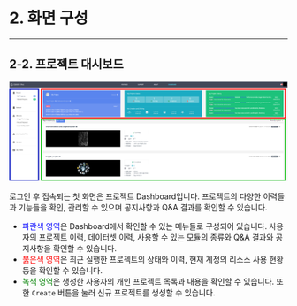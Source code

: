 # 2. 화면 구성

***

## 2-2. 프로젝트 대시보드

![](img/2-2/manual_2-2_1.png)

로그인 후 접속되는 첫 화면은 프로젝트 Dashboard입니다.
프로젝트의 다양한 이력들과 기능들을 확인, 관리할 수 있으며 공지사항과 Q&A 결과를 확인할 수 있습니다.

* <span style="color:blue">파란색 영역</span>은 Dashboard에서 확인할 수 있는 메뉴들로 구성되어 있습니다. 사용자의 프로젝트 이력, 데이터셋 이력, 사용할 수 있는 모듈의 종류와 Q&A 결과와 공지사항을 확인할 수 있습니다.
* <span style="color:red">붉은색 영역</span>은 최근 실행한 프로젝트의 상태와 이력, 현재 계정의 리소스 사용 현황 등을 확인할 수 있습니다.
* <span style="color:green">녹색 영역</span>은 생성한 사용자의 개인 프로젝트 목록과 내용을 확인할 수 있습니다. 또한 `Create` 버튼을 눌러 신규 프로젝트를 생성할 수 있습니다.